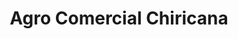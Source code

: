 ---
title: "Agro Comercial Chiricana"
url: /david-sur/agro-comercial-chiricana/
shop: Landwirtschaftlich
---